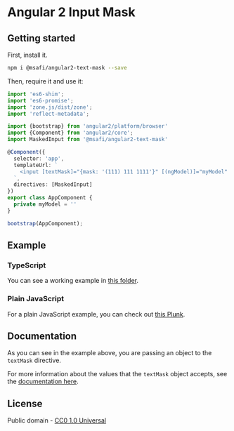 # Angular 2 Input Mask

## Getting started

First, install it.

```bash
npm i @msafi/angular2-text-mask --save
```

Then, require it and use it:

```typescript
import 'es6-shim';
import 'es6-promise';
import 'zone.js/dist/zone';
import 'reflect-metadata';

import {bootstrap} from 'angular2/platform/browser'
import {Component} from 'angular2/core';
import MaskedInput from '@msafi/angular2-text-mask'

@Component({
  selector: 'app',
  templateUrl: `
    <input [textMask]="{mask: '(111) 111 1111'}" [(ngModel)]="myModel" type="text"/>
  `,
  directives: [MaskedInput]
})
export class AppComponent {
  private myModel = ''
}

bootstrap(AppComponent);
```

## Example

### TypeScript

You can see a working example in
[this folder](https://github.com/msafi/text-mask/tree/master/angular2/example).

### Plain JavaScript

For a plain JavaScript example, you can check out
[this Plunk](http://plnkr.co/edit/QImy7qOVZTmTM8ftiB84?p=preview).

## Documentation

As you can see in the example above, you are passing an object to the `textMask` directive.

For more information about the values that the `textMask` object accepts, see
the [documentation here](../componentDocumentation.md).

## License

Public domain - [CC0 1.0 Universal](https://creativecommons.org/publicdomain/zero/1.0/)
